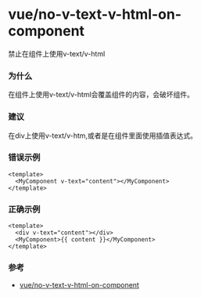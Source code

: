 # vue/no-v-text-v-html-on-component

禁止在组件上使用v-text/v-html

### 为什么

在组件上使用v-text/v-html会覆盖组件的内容，会破坏组件。

### 建议

在div上使用v-text/v-htm,或者是在组件里面使用插值表达式。

### 错误示例

```vue
<template>
  <MyComponent v-text="content"></MyComponent>
</template>
```

### 正确示例

```vue
<template>
  <div v-text="content"></div>
  <MyComponent>{{ content }}</MyComponent>
</template>
```

### 参考

- [vue/no-v-text-v-html-on-component](https://eslint.vuejs.org/rules/no-v-text-v-html-on-component.html)
